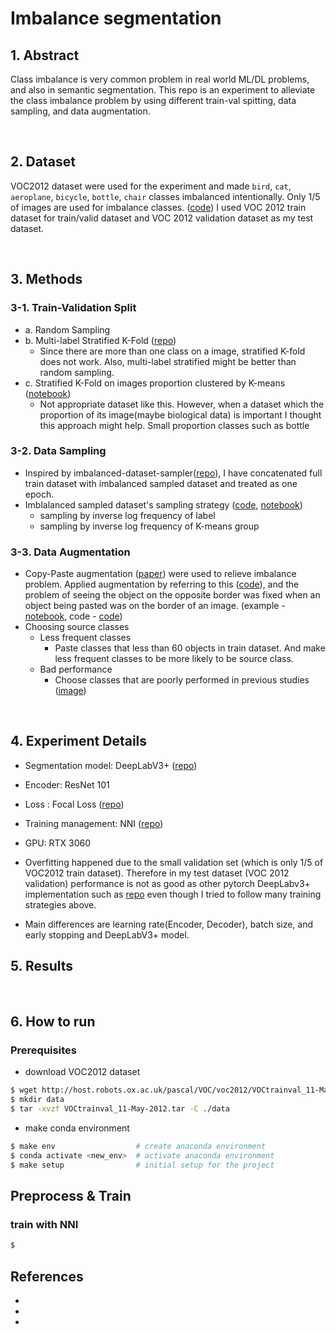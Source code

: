 # Imbalance segmentation


## 1. Abstract
Class imbalance is very common problem in real world ML/DL problems, and also in semantic segmentation. This repo is an experiment to alleviate the class imbalance problem by using different train-val spitting, data sampling, and data augmentation.

&nbsp;

## 2. Dataset
VOC2012 dataset were used for the experiment and made `bird`, `cat`, `aeroplane`, `bicycle`, `bottle`, `chair` classes imbalanced intentionally. Only 1/5 of images are used for imbalance classes. ([code](https://github.com/NamSahng/imbalance_segmentation/blob/main/src/make_meta.py#L225)) I used VOC 2012 train dataset for train/valid dataset and VOC 2012 validation dataset as my test dataset.

&nbsp;

## 3. Methods
### 3-1. Train-Validation Split
- a. Random Sampling
- b. Multi-label Stratified K-Fold ([repo](https://github.com/trent-b/iterative-stratification))
    - Since there are more than one class on a image, stratified K-fold does not work. Also, multi-label stratified might be better than random sampling.
- c. Stratified K-Fold on images proportion clustered by K-means ([notebook](https://github.com/NamSahng/imbalance_segmentation/blob/main/src/exercise_notebooks/cluster_by_proportion.ipynb))
    - Not appropriate dataset like this. However, when a dataset which the proportion of its image(maybe biological data) is important I thought this approach might help. Small proportion classes such as bottle


### 3-2. Data Sampling
- Inspired by imbalanced-dataset-sampler([repo](https://github.com/ufoym/imbalanced-dataset-sampler)), I have concatenated full train dataset with imbalanced sampled dataset and treated as one epoch.
- Imblalanced sampled dataset's sampling strategy ([code](https://github.com/NamSahng/imbalance_segmentation/blob/main/src/train_nni.py#L174), [notebook](https://github.com/NamSahng/imbalance_segmentation/blob/main/src/exercise_notebooks/check_sampling_strategy.ipynb))
    - sampling by inverse log frequency of label
    - sampling by inverse log frequency of K-means group



### 3-3. Data Augmentation
- Copy-Paste augmentation ([paper](https://arxiv.org/pdf/2012.07177v1.pdf)) were used to relieve imbalance problem. Applied augmentation by referring to this ([code](https://github.com/hoya012/semantic-segmentation-tutorial-pytorch/blob/master/learning/utils.py#L246)), and the problem of seeing the object on the opposite border was fixed when an object being pasted was on the border of an image. (example - [notebook](https://github.com/NamSahng/imbalance_segmentation/blob/main/src/exercise_notebooks/check_augmentation.ipynb), code - [code](https://github.com/NamSahng/imbalance_segmentation/blob/9eca57f56c2dfc92bfdbea0dc96805cbadde0725/src/utils/augmentation.py#L128))
- Choosing source classes 
    - Less frequent classes
        - Paste classes that less than 60 objects in train dataset. And make less frequent classes to be more likely to be source class.
    - Bad performance 
        - Choose classes that are poorly performed in previous studies ([image](https://www.researchgate.net/figure/Evaluation-results-of-the-PASCAL-VOC-2012-test-set_tbl1_315635038))

&nbsp;

## 4. Experiment Details
- Segmentation model: DeepLabV3+ ([repo](https://github.com/qubvel/segmentation_models.pytorch))
- Encoder: ResNet 101
- Loss : Focal Loss ([repo](https://github.com/BloodAxe/pytorch-toolbelt/blob/develop/pytorch_toolbelt/losses/focal.py))
- Training management: NNI ([repo](https://github.com/microsoft/nni))
- GPU: RTX 3060

- Overfitting happened due to the small validation set (which is only 1/5 of VOC2012 train dataset). Therefore in my test dataset (VOC 2012 validation) performance is not as good as other pytorch DeepLabv3+ implementation such as [repo](https://github.com/VainF/DeepLabV3Plus-Pytorch) even though I tried to follow many training strategies above. 
- Main differences are learning rate(Encoder, Decoder), batch size, and early stopping and DeepLabV3+ model.

## 5. Results


&nbsp;


## 6. How to run

### Prerequisites
- download VOC2012 dataset
```bash
$ wget http://host.robots.ox.ac.uk/pascal/VOC/voc2012/VOCtrainval_11-May-2012.tar
$ mkdir data
$ tar -xvzf VOCtrainval_11-May-2012.tar -C ./data
```
 - make conda environment
```bash
$ make env                  # create anaconda environment
$ conda activate <new_env>  # activate anaconda environment
$ make setup                # initial setup for the project
```

## Preprocess & Train 
### train with NNI
```bash
$ 
```

## References
- 
- 
- 
